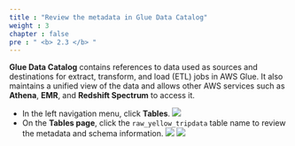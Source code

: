 ```yaml
---
title : "Review the metadata in Glue Data Catalog"
weight : 3
chapter : false
pre : " <b> 2.3 </b> "
---
```


**Glue Data Catalog** contains references to data used as sources and destinations for extract, transform, and load (ETL) jobs in AWS Glue. It also maintains a unified view of the data and allows other AWS services such as **Athena**, **EMR**, and **Redshift Spectrum** to access it.

- In the left navigation menu, click **Tables**.
![](../../images/2.discover/12.png)
- On the **Tables page**, click the `raw_yellow_tripdata` table name to review the metadata and schema information.
![](../../images/2.discover/13.png)
![](../../images/2.discover/14.png)